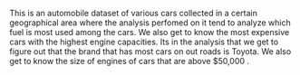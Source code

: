 This is an automobile dataset of various cars collected in a certain geographical area where the analysis perfomed on it tend to analyze which fuel is most used among the cars.
We also get to know the most expensive cars with the highest engine capacities.
Its in the analysis that we get to figure out that the brand that has most cars on out roads is Toyota.
We also get to know the size of engines of cars that are above $50,000 .
